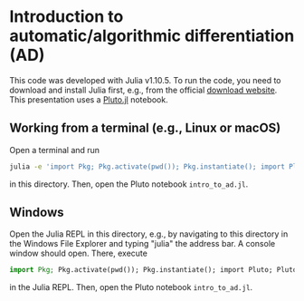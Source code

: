 # Introduction to automatic/algorithmic differentiation (AD)

This code was developed with Julia v1.10.5. To run the code,
you need to download and install Julia first, e.g., from the official
[download website](https://julialang.org/downloads/).
This presentation uses a
[Pluto.jl](https://github.com/fonsp/Pluto.jl) notebook.


## Working from a terminal (e.g., Linux or macOS)

Open a terminal and run

```bash
julia -e 'import Pkg; Pkg.activate(pwd()); Pkg.instantiate(); import Pluto; Pluto.run()'
```

in this directory. Then, open the Pluto notebook `intro_to_ad.jl`.


## Windows

Open the Julia REPL in this directory, e.g., by navigating to this directory
in the Windows File Explorer and typing "julia" the address bar. A console
window should open. There, execute

```julia
import Pkg; Pkg.activate(pwd()); Pkg.instantiate(); import Pluto; Pluto.run()
```

in the Julia REPL. Then, open the Pluto notebook `intro_to_ad.jl`.

